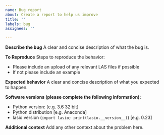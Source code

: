 ```yaml
---
name: Bug report
about: Create a report to help us improve
title: ''
labels: bug
assignees: ''

---
```


**Describe the bug**
A clear and concise description of what the bug is.

**To Reproduce**
Steps to reproduce the behavior:
- Please include an upload of any relevant LAS files if possible
- If not please include an example

**Expected behavior**
A clear and concise description of what you expected to happen.

**Software versions (please complete the following information):**
 - Python version: [e.g. 3.6 32 bit]
 - Python distribution [e.g. Anaconda]
 - lasio version (`import lasio; print(lasio.__version__)`) [e.g. 0.23]

**Additional context**
Add any other context about the problem here.
